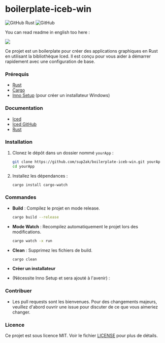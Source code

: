 # boilerplate-iceb-win

![GitHub Rust](https://github.com/sup2ak/boilerplate-iceb-win/actions/workflows/rust.yml/badge.svg)
![GitHub](https://img.shields.io/github/license/sup2ak/boilerplate-iceb-win)

You can read readme in english too here :

[![](https://img.shields.io/badge/English-000?style=for-the-badge&logo=github&logoColor=white)](README.md)

Ce projet est un boilerplate pour créer des applications graphiques en Rust en utilisant la bibliothèque Iced. Il est conçu pour vous aider à démarrer rapidement avec une configuration de base.

### Prérequis

- [Rust](https://www.rust-lang.org/tools/install)
- [Cargo](https://doc.rust-lang.org/cargo/getting-started/installation.html)
- [Inno Setup](https://jrsoftware.org/isdl.php) (pour créer un installateur Windows)

### Documentation

- [Iced](https://book.iced.rs/index.html)
- [Iced GitHub](https://github.com/iced-rs/iced)
- [Rust](https://doc.rust-lang.org/cargo/getting-started/installation.html)

### Installation

1. Clonez le dépôt dans un dossier nommé `yourApp` :
   ```bash
   git clone https://github.com/sup2ak/boilerplate-iceb-win.git yourApp
   cd yourApp
   ```

2. Installez les dépendances :
   ```bash
   cargo install cargo-watch
   ```

### Commandes

- **Build** : Compilez le projet en mode release.
  ```bash
  cargo build --release
  ```

- **Mode Watch** : Recompilez automatiquement le projet lors des modifications.
  ```bash
  cargo watch -x run
  ```

- **Clean** : Supprimez les fichiers de build.
  ```bash
  cargo clean
  ```

- **Créer un installateur** 
- (Nécessite Inno Setup et sera ajouté à l'avenir) :

### Contribuer

- Les pull requests sont les bienvenues. Pour des changements majeurs, veuillez d'abord ouvrir une issue pour discuter de ce que vous aimeriez changer.

### Licence

Ce projet est sous licence MIT. Voir le fichier [LICENSE](LICENSE) pour plus de détails.